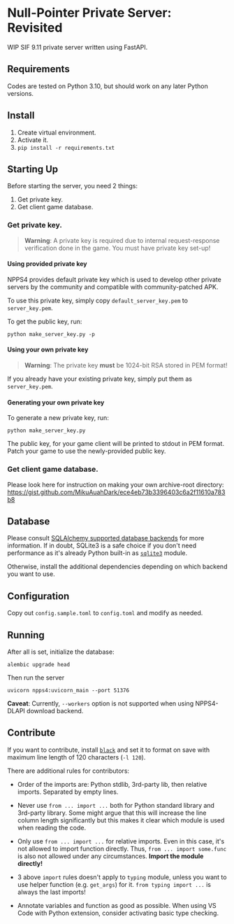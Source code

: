 Null-Pointer Private Server: Revisited
=====

WIP SIF 9.11 private server written using FastAPI.

Requirements
-----

Codes are tested on Python 3.10, but should work on any later Python versions.

Install
----

1. Create virtual environment.
2. Activate it.
3. `pip install -r requirements.txt`

Starting Up
-----

Before starting the server, you need 2 things:
1. Get private key.
2. Get client game database.

### Get private key.

> **Warning**: A private key is required due to internal request-response verification done in the game. You must
have private key set-up!

#### Using provided private key

NPPS4 provides default private key which is used to develop other private servers by the community
and compatible with community-patched APK.

To use this private key, simply copy `default_server_key.pem` to `server_key.pem`.

To get the public key, run:

```
python make_server_key.py -p
```

#### Using your own private key

> **Warning**: The private key **must** be 1024-bit RSA stored in PEM format!

If you already have your existing private key, simply put them as `server_key.pem`.

#### Generating your own private key

To generate a new private key, run:

```
python make_server_key.py
```

The public key, for your game client will be printed to stdout in PEM format. Patch your game to use the
newly-provided public key.

### Get client game database.

Please look here for instruction on making your own archive-root directory: https://gist.github.com/MikuAuahDark/ece4eb73b3396403c6a2f11610a783b8

Database
-----

Please consult [SQLAlchemy supported database backends](https://docs.sqlalchemy.org/en/20/dialects/index.html) for more information.
If in doubt, SQLite3 is a safe choice if you don't need performance as it's already Python built-in as
[`sqlite3`](https://docs.python.org/3/library/sqlite3.html) module.

Otherwise, install the additional dependencies depending on which backend you want to use.

Configuration
-----

Copy out `config.sample.toml` to `config.toml` and modify as needed.

Running
-----

After all is set, initialize the database:
```
alembic upgrade head
```

Then run the server
```
uvicorn npps4:uvicorn_main --port 51376
```

**Caveat**: Currently, `--workers` option is not supported when using NPPS4-DLAPI download backend.

Contribute
-----

If you want to contribute, install [`black`](https://github.com/psf/black) and set it to format on save with maximum line length
of 120 characters (`-l 120`).

There are additional rules for contributors:

* Order of the imports are: Python stdlib, 3rd-party lib, then relative imports. Separated by empty lines.

* Never use `from ... import ...` both for Python standard library and 3rd-party library. Some might argue that this will
increase the line column length significantly but this makes it clear which module is used when reading the code.

* Only use `from ... import ...` for relative imports. Even in this case, it's not allowed to import function directly. Thus,
`from ... import some.func` is also not allowed under any circumstances. **Import the module directly!**

* 3 above `import` rules doesn't apply to `typing` module, unless you want to use helper function (e.g. `get_args`) for it. `from typing import ...` is always the last imports!

* Annotate variables and function as good as possible. When using VS Code with Python extension, consider activating basic type checking.
